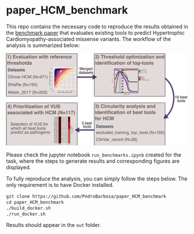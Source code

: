 # paper_HCM_benchmark
This repo contains the necessary code to reproduce the results obtained in the [benchmark paper](https://www.frontiersin.org/articles/10.3389/fcvm.2022.975478/full) that evaluates existing tools to predict Hypertrophic Cardiomyopathy-associated missense variants. The workflow of the analysis is summarized below:

<img src="img/workflow.png" height="250"/>

Please check the jupyter notebook `run_benchmarks.ipynb` created for the task, where the steps to generate results and corresponding figures are displayed.

To fully reproduce the analysis, you can simply follow the steps below. The only requirement is to have Docker installed.

``` 
git clone https://github.com/PedroBarbosa/paper_HCM_benchmark
cd paper_HCM_benchmark
./build_docker.sh
./run_docker.sh
```

Results should appear in the `out` folder.
